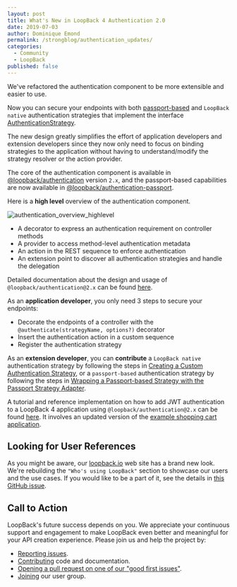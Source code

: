 ```yaml
---
layout: post
title: What's New in LoopBack 4 Authentication 2.0
date: 2019-07-03
author: Dominique Emond
permalink: /strongblog/authentication_updates/
categories:
  - Community
  - LoopBack
published: false
---
```


We've refactored the authentication component to be more extensible and easier to use.

Now you can secure your endpoints with both [passport-based](http://www.passportjs.org/)  and `LoopBack native` authentication strategies that implement the interface [AuthenticationStrategy](https://loopback.io/doc/en/lb4/apidocs.authentication.authenticationstrategy.html).

The new design greatly simplifies the effort of application developers and extension developers since they now only need to focus on binding strategies to the application without having to understand/modify the strategy resolver or the action provider.

<!--more-->

The core of the authentication component is available in [@loopback/authentication](https://www.npmjs.com/package/@loopback/authentication) version `2.x`, and the passport-based capabilities are now available in [@loopback/authentication-passport](https://www.npmjs.com/package/@loopback/authentication-passport).

Here is a **high level** overview of the authentication component.

![authentication_overview_highlevel](https://loopback.io/pages/en/lb4/imgs/authentication_overview_highlevel.png)

- A decorator to express an authentication requirement on controller methods
- A provider to access method-level authentication metadata
- An action in the REST sequence to enforce authentication
- An extension point to discover all authentication strategies and handle the delegation

Detailed documentation about the design and usage of `@loopback/authentication@2.x` can be found [here](https://loopback.io/doc/en/lb4/Loopback-component-authentication.html).

As an **application developer**, you only need 3 steps to secure your endpoints:

- Decorate the endpoints of a controller with the `@authenticate(strategyName, options?)` decorator
- Insert the authentication action in a custom sequence 
- Register the authentication strategy

As an **extension developer**, you can **contribute** a `LoopBack native` authentication strategy by following the steps in [Creating a Custom Authentication Strategy](https://loopback.io/doc/en/lb4/Loopback-component-authentication.html#creating-a-custom-authentication-strategy), or a `passport-based` authentication strategy by following the steps in [Wrapping a Passport-based Strategy with the Passport Strategy Adapter](https://www.npmjs.com/package/@loopback/authentication-passport).

A tutorial and reference implementation on how to add JWT authentication to a LoopBack 4 application using `@loopback/authentication@2.x` can be found [here](https://loopback.io/doc/en/lb4/Authentication-Tutorial.html). It involves an updated version of the [example shopping cart application](https://github.com/strongloop/loopback4-example-shopping).

## Looking for User References

As you might be aware, our [loopback.io](https://loopback.io/) web site has a brand new look. We're rebuilding the `"Who's using LoopBack"` section to showcase our users and the use cases. If you would like to be a part of it, see the details in [this GitHub issue](https://github.com/strongloop/loopback-next/issues/3047).

## Call to Action

LoopBack's future success depends on you. We appreciate your continuous support and engagement to make LoopBack even better and meaningful for your API creation experience. Please join us and help the project by:

- [Reporting issues](https://github.com/strongloop/loopback-next/issues).
- [Contributing](https://github.com/strongloop/loopback-next/blob/master/docs/CONTRIBUTING.md)
  code and documentation.
- [Opening a pull request on one of our "good first issues"](https://github.com/strongloop/loopback-next/labels/good%20first%20issue).
- [Joining](https://github.com/strongloop/loopback-next/issues/110) our user group.
